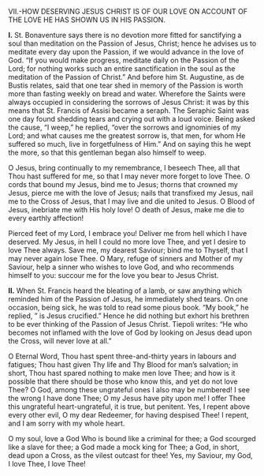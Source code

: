 
VII.-HOW DESERVING JESUS CHRIST IS OF OUR LOVE ON ACCOUNT OF THE LOVE HE HAS SHOWN US IN HIS PASSION.

**I\.** St. Bonaventure says there is no devotion more fitted for sanctifying a soul than meditation on the Passion of Jesus, Christ; hence he advises us to meditate every day upon the Passion, if we would advance in the love of God. “If you would make progress, meditate daily on the Passion of the Lord; for nothing works such an entire sanctification in the soul as the meditation of the Passion of Christ.” And before him St. Augustine, as de Bustis relates, said that one tear shed in memory of the Passion is worth more than fasting weekly on bread and water. Wherefore the Saints were always occupied in considering the sorrows of Jesus Christ: it was by this means that St. Francis of Assisi became a seraph. The Seraphic Saint was one day found shedding tears and crying out with a loud voice. Being asked the cause, “I weep,” he replied, “over the sorrows and ignominies of my Lord; and what causes me the greatest sorrow is, that men, for whom He suffered so much, live in forgetfulness of Him.” And on saying this he wept the more, so that this gentleman began also himself to weep.

O Jesus, bring continually to my remembrance, I beseech Thee, all that Thou hast suffered for me, so that I may never more forget to love Thee. O cords that bound my Jesus, bind me to Jesus; thorns that crowned my Jesus, pierce me with the love of Jesus; nails that transfixed my Jesus, nail me to the Cross of Jesus, that I may live and die united to Jesus. O Blood of Jesus, inebriate me with His holy love! O death of Jesus, make me die to every earthly affection!

Pierced feet of my Lord, I embrace you! Deliver me from hell which I have deserved. My Jesus, in hell I could no more love Thee, and yet I desire to love Thee always. Save me, my dearest Saviour; bind me to Thyself, that I may never again lose Thee. O Mary, refuge of sinners and Mother of my Saviour, help a sinner who wishes to love God, and who recommends himself to you: succour me for the love you bear to Jesus Christ.

**II\.** When St. Francis heard the bleating of a lamb, or saw anything which reminded him of the Passion of Jesus, he immediately shed tears. On one occasion, being sick, he was told to read some pious book. “My book,” he replied, ” is Jesus crucified.” Hence he did nothing but exhort his brethren to be ever thinking of the Passion of Jesus Christ. Tiepoli writes: “He who becomes not inflamed with the love of God by looking on Jesus dead upon the Cross, will never love at all.”

O Eternal Word, Thou hast spent three-and-thirty years in labours and fatigues; Thou hast given Thy life and Thy Blood for man’s salvation; in short, Thou hast spared nothing to make men love Thee; and how is it possible that there should be those who know this, and yet do not love Thee? O God, among these ungrateful ones I also may be numbered! I see the wrong I have done Thee; O my Jesus have pity upon me! I offer Thee this ungrateful heart-ungrateful, it is true, but penitent. Yes, I repent above every other evil, O my dear Redeemer, for having despised Thee! I repent, and I am sorry with my whole heart.

O my soul, love a God Who is bound like a criminal for thee; a God scourged like a slave for thee; a God made a mock king for Thee; a God, in short, dead upon a Cross, as the vilest outcast for thee! Yes, my Saviour, my God, I love Thee, I love Thee!


